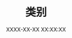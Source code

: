 ---
title: 类别
date: XXXX-XX-XX XX:XX:XX
type: categories
layout: categories
comments: true
aside: true
---
